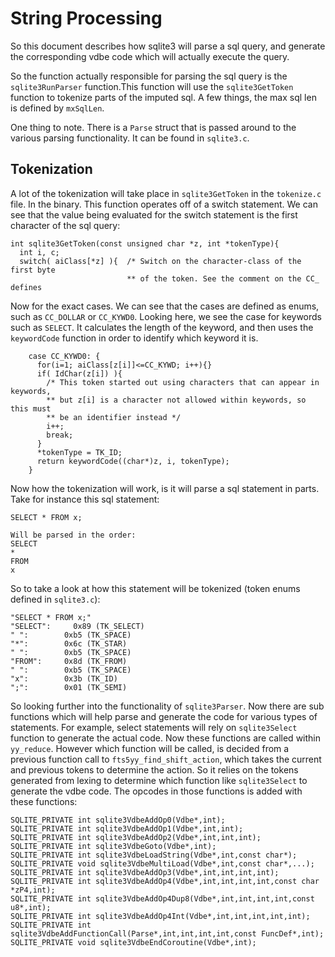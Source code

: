 # String Processing

So this document describes how sqlite3 will parse a sql query, and generate the corresponding vdbe code which will actually execute the query.

So the function actually responsible for parsing the sql query is the `sqlite3RunParser` function.This function will use the `sqlite3GetToken` function to tokenize parts of the imputed sql. A few things, the max sql len is defined by `mxSqlLen`.

One thing to note. There is a `Parse` struct that is passed around to the various parsing functionality. It can be found in `sqlite3.c`.

## Tokenization

A lot of the tokenization will take place in `sqlite3GetToken` in the `tokenize.c` file. In the binary. This function operates off of a switch statement. We can see that the value being evaluated for the switch statement is the first character of the sql query:

```
int sqlite3GetToken(const unsigned char *z, int *tokenType){
  int i, c;
  switch( aiClass[*z] ){  /* Switch on the character-class of the first byte
                          ** of the token. See the comment on the CC_ defines
```

Now for the exact cases. We can see that the cases are defined as enums, such as `CC_DOLLAR` or `CC_KYWD0`. Looking here, we see the case for keywords such as `SELECT`. It calculates the length of the keyword, and then uses the `keywordCode` function in order to identify which keyword it is.

```
    case CC_KYWD0: {
      for(i=1; aiClass[z[i]]<=CC_KYWD; i++){}
      if( IdChar(z[i]) ){
        /* This token started out using characters that can appear in keywords,
        ** but z[i] is a character not allowed within keywords, so this must
        ** be an identifier instead */
        i++;
        break;
      }
      *tokenType = TK_ID;
      return keywordCode((char*)z, i, tokenType);
    }
```

Now how the tokenization will work, is it will parse a sql statement in parts. Take for instance this sql statement:

```
SELECT * FROM x;

Will be parsed in the order:
SELECT
*
FROM
x
```

So to take a look at how this statement will be tokenized (token enums defined in `sqlite3.c`):
```
"SELECT * FROM x;"
"SELECT":     0x89 (TK_SELECT)
" ":        0xb5 (TK_SPACE)
"*":        0x6c (TK_STAR)
" ":        0xb5 (TK_SPACE)
"FROM":     0x8d (TK_FROM)
" ":        0xb5 (TK_SPACE)
"x":        0x3b (TK_ID)
";":        0x01 (TK_SEMI)
```

So looking further into the functionality of `sqlite3Parser`. Now there are sub functions which will help parse and generate the code for various types of statements. For example, select statements will rely on `sqlite3Select` function to generate the actual code. Now these functions are called within `yy_reduce`. However which function will be called, is decided from a previous function call to `fts5yy_find_shift_action`, which takes the current and previous tokens to determine the action. So it relies on the tokens generated from lexing to determine which function like `sqlite3Select` to generate the vdbe code. The opcodes in those functions is added with these functions:

```
SQLITE_PRIVATE int sqlite3VdbeAddOp0(Vdbe*,int);
SQLITE_PRIVATE int sqlite3VdbeAddOp1(Vdbe*,int,int);
SQLITE_PRIVATE int sqlite3VdbeAddOp2(Vdbe*,int,int,int);
SQLITE_PRIVATE int sqlite3VdbeGoto(Vdbe*,int);
SQLITE_PRIVATE int sqlite3VdbeLoadString(Vdbe*,int,const char*);
SQLITE_PRIVATE void sqlite3VdbeMultiLoad(Vdbe*,int,const char*,...);
SQLITE_PRIVATE int sqlite3VdbeAddOp3(Vdbe*,int,int,int,int);
SQLITE_PRIVATE int sqlite3VdbeAddOp4(Vdbe*,int,int,int,int,const char *zP4,int);
SQLITE_PRIVATE int sqlite3VdbeAddOp4Dup8(Vdbe*,int,int,int,int,const u8*,int);
SQLITE_PRIVATE int sqlite3VdbeAddOp4Int(Vdbe*,int,int,int,int,int);
SQLITE_PRIVATE int sqlite3VdbeAddFunctionCall(Parse*,int,int,int,int,const FuncDef*,int);
SQLITE_PRIVATE void sqlite3VdbeEndCoroutine(Vdbe*,int);
```
